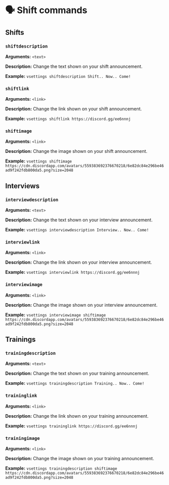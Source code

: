 # 🗣️ Shift commands

## Shifts

### `shiftdescription`

**Arguments:** `<text>`

**Description:** Change the text shown on your shift announcement.

**Example:** `vsettings shiftdescription Shift.. Now.. Come!`


### `shiftlink`

**Arguments:** `<link>`

**Description:** Change the link shown on your shift announcement.

**Example:** `vsettings shiftlink https://discord.gg/ee6nnnj`

### `shiftimage`

**Arguments:** `<link>`

**Description:** Change the image shown on your shift announcement.

**Example:** `vsettings shiftimage https://cdn.discordapp.com/avatars/559383692376670218/6e82dc84e296be46ad9f242fdb800da5.png?size=2048`

## Interviews

### `interviewdescription`

**Arguments:** `<text>`

**Description:** Change the text shown on your interview announcement.

**Example:** `vsettings interviewdescription Interview.. Now.. Come!`

### `interviewlink`

**Arguments:** `<link>`

**Description:** Change the link shown on your interview announcement.

**Example:** `vsettings interviewlink https://discord.gg/ee6nnnj`

### `interviewimage`

**Arguments:** `<link>`

**Description:** Change the image shown on your interview announcement.

**Example:** `vsettings interviewimage shiftimage https://cdn.discordapp.com/avatars/559383692376670218/6e82dc84e296be46ad9f242fdb800da5.png?size=2048`

## Trainings

### `trainingdescription`

**Arguments:** `<text>`

**Description:** Change the text shown on your training announcement.

**Example:** `vsettings trainingdescription Training.. Now.. Come!`

### `traininglink`

**Arguments:** `<link>`

**Description:** Change the link shown on your training announcement.

**Example:** `vsettings traininglink https://discord.gg/ee6nnnj`

### `trainingimage`

**Arguments:** `<link>`

**Description:** Change the image shown on your training announcement.

**Example:** `vsettings trainingdescription shiftimage https://cdn.discordapp.com/avatars/559383692376670218/6e82dc84e296be46ad9f242fdb800da5.png?size=2048`
